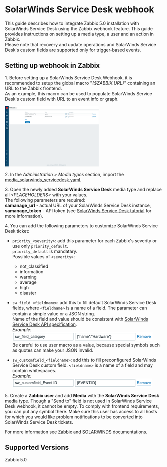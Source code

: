 # SolarWinds Service Desk webhook

This guide describes how to integrate Zabbix 5.0 installation with SolarWinds Service Desk using the Zabbix webhook feature. This guide provides instructions on setting up a media type, a user and an action in Zabbix.<br>
Please note that recovery and update operations and SolarWinds Service Desk's custom fields are supported only for trigger-based events.


## Setting up webhook in Zabbix 
1\. Before setting up a SolarWinds Service Desk Webhook, it is recommended to setup the global macro "*{$ZABBIX.URL}*" containing an URL to the Zabbix frontend.<br>
As an example, this macro can be used to populate SolarWinds Service Desk's custom field with URL to an event info or graph.

[![](images/thumb.1.png?raw=true)](images/1.png)

2\. In the *Administration > Media types* section, import the [media_solarwinds_servicedesk.yaml](media_solarwinds_servicedesk.yaml).

3\. Open the newly added **SolarWinds Service Desk** media type and replace all *&lt;PLACEHOLDERS&gt;* with your values.<br>
The following parameters are required:<br>
**samanage_url** - actual URL of your SolarWinds Service Desk instance,<br>
**samanage_token** - API token (see [SolarWinds Service Desk tutorial](https://help.samanage.com/s/article/Tutorial-Tokens-Authentication-for-API-Integration-1536721557657) for more information).<br>

4\. You can add the following parameters to customize SolarWinds Service Desk ticket:

- `priority_<severity>`: add this parameter for each Zabbix's severity or use only `priority_default`.<br>
`priority_default` is mandatary.<br>
Possible values of `<severity>`:
  - not_classified
  - information
  - warning
  - average
  - high
  - disaster

- `sw_field_<fieldname>`: add this to fill default SolarWinds Service Desk fields, where `<fieldname>` is a name of a field. The parameter can contain a simple value or a JSON string.<br>
Name of the field and value should be consistent with [SolarWinds Service Desk API specification](https://documentation.solarwinds.com/en/Success_Center/swsd/Content/APIdocumentation/Incidents.htm).<br>
_Example:_<br>
[![](images/2.png?raw=true)](images/2.png)<br>
Be careful to use user macro as a value, because special symbols such as quotes can make your JSON invalid.<br>

- `sw_customfield_<fieldname>`: add this to fill preconfigured SolarWinds Service Desk custom field. `<fieldname>` is a name of a field and may contain whitespaces.<br>
_Example:_<br>
[![](images/3.png?raw=true)](images/3.png)<br>


5\. Create a **Zabbix user** and add **Media** with the **SolarWinds Service Desk** media type. 
Though a "Send to" field is not used in SolarWinds Service Desk webhook, it cannot be empty. To comply with frontend requirements, you can put any symbol there.
Make sure this user has access to all hosts for which you would like problem notifications to be converted into SolarWinds Service Desk tickets.

For more information see [Zabbix](https://www.zabbix.com/documentation/5.2/manual/config/notifications) and [SOLARWINDS](https://documentation.solarwinds.com/en/Success_Center/swsd/Content/SWSD_Getting_Started_Guide.htm) documentations.

## Supported Versions
Zabbix 5.0
